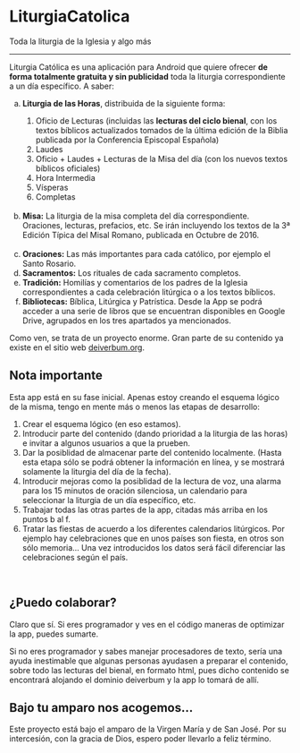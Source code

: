# LiturgiaCatolica
Toda la liturgia de la Iglesia y algo más
<hr />
<p>Liturgia Católica es una aplicación para Android que quiere ofrecer <b>de forma totalmente gratuita y sin publicidad</b> toda la liturgia correspondiente a un día específico. A saber:</p>
<ol type="a">

<li><b>Liturgia de las Horas</b>, distribuida de la siguiente forma:</li>
<ol type="1">
<li>Oficio de Lecturas (incluidas las <b>lecturas del ciclo bienal</b>, con los textos bíblicos actualizados tomados de la última edición de la Biblia publicada por la Conferencia Episcopal Española)</li>
<li>Laudes</li>
<li>Oficio + Laudes + Lecturas de la Misa del día (con los nuevos textos bíblicos oficiales)</li>
<li>Hora Intermedia</li>
<li>Vísperas</li> 
<li>Completas</li> 
</ol>

<br>
<li><b>Misa:</b> La liturgia de la misa completa del día correspondiente. Oraciones, lecturas, prefacios, etc. Se irán incluyendo los textos de la 3ª Edición Típica del Misal Romano, publicada en Octubre de 2016.</li>
<br>
<li><b>Oraciones:</b> Las más importantes para cada católico, por ejemplo el Santo Rosario.</li>
<li><b>Sacramentos:</b> Los rituales de cada sacramento completos.</li>
<li><b>Tradición:</b> Homilías y comentarios de los padres de la Iglesia correspondientes a cada celebración litúrgica o a los textos bíblicos.</li>
<li><b>Bibliotecas:</b> Bíblica, Litúrgica y Patrística. Desde la App se podrá acceder a una serie de libros que se encuentran disponibles en Google Drive, agrupados en los tres apartados ya mencionados.</li>
</ol>
<p>Como ven, se trata de un proyecto enorme. Gran parte de su contenido ya existe en el sitio web <a href="http://www.deiverbum.org" target="_blank" rel="nofollow">deiverbum.org</a>.</p>

<h2>Nota importante</h2>
<p>Esta app está en su fase inicial. Apenas estoy creando el esquema lógico de la misma, tengo en mente más o menos las etapas de desarrollo: </p>
<ol>
<li>Crear el esquema lógico (en eso estamos). </li>
<li>Introducir parte del contenido (dando prioridad a la liturgia de las horas) e invitar a algunos usuarios a que la prueben.</li>
<li>Dar la posiblidad de almacenar parte del contenido localmente. (Hasta esta etapa sólo se podrá obtener la información en línea, y se mostrará solamente la liturgia del día de la fecha).</li>
<li>Introducir mejoras como la posiblidad de la lectura de voz, una alarma para los 15 minutos de oración silenciosa, un calendario para seleccionar la liturgia de un día específico, etc.</li>
<li>Trabajar todas las otras partes de la app, citadas más arriba en los puntos b al f.</li>
<li>Tratar las fiestas de acuerdo a los diferentes calendarios litúrgicos. Por ejemplo hay celebraciones que en unos países son fiesta, en otros son sólo memoria... Una vez introducidos los datos será fácil diferenciar las celebraciones según el país.</li>
</ol><br>
<h2>¿Puedo colaborar?</h2>
<p>Claro que sí. Si eres programador y ves en el código maneras de optimizar la app, puedes sumarte.</p>
<p>Si no eres programador y sabes manejar procesadores de texto, sería una ayuda inestimable que algunas personas ayudasen a preparar el contenido, sobre todo las lecturas del bienal, en formato html, pues dicho contenido se encontrará alojando el dominio deiverbum y la app lo tomará de allí.</p>

<h2>Bajo tu amparo nos acogemos...</h2>
<p>Este proyecto está bajo el amparo de la Virgen María y de San José. Por su intercesión, con la gracia de Dios, espero poder llevarlo a feliz término.</p>
